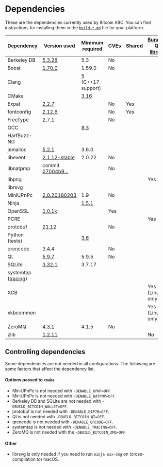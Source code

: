 Dependencies
============

These are the dependencies currently used by Bitcoin ABC. You can find instructions for installing them in the [`build-*.md`](../INSTALL.md) file for your platform.

| Dependency | Version used | Minimum required | CVEs | Shared | [Bundled Qt library](https://doc.qt.io/qt-5/configure-options.html) |
| --- | --- | --- | --- | --- | --- |
| Berkeley DB | [5.3.28](http://www.oracle.com/technetwork/database/database-technologies/berkeleydb/downloads/index.html) | 5.3 | No |  |  |
| Boost | [1.70.0](https://www.boost.org/users/download/) | 1.59.0 | No |  |  |
| Clang |  | [5](https://releases.llvm.org/download.html) (C++17 support) |  |  |  |
| CMake |  | [3.16](https://cmake.org/download/) |  |  |  |
| Expat | [2.2.7](https://libexpat.github.io/) |  | No | Yes |  |
| fontconfig | [2.12.6](https://www.freedesktop.org/software/fontconfig/release/) |  | No | Yes |  |
| FreeType | [2.7.1](http://download.savannah.gnu.org/releases/freetype) |  | No |  |  |
| GCC |  | [8.3](https://gcc.gnu.org/) |  |  |  |
| HarfBuzz-NG |  |  |  |  |  |
| jemalloc | [5.2.1](https://github.com/jemalloc/jemalloc/releases) | 3.6.0 |  |  |  |
| libevent | [2.1.12-stable](https://github.com/libevent/libevent/releases) | 2.0.22 | No |  |  |
| libnatpmp | commit [07004b9...](https://github.com/miniupnp/libnatpmp/commit/07004b97cf691774efebe70404cf22201e4d330d) |  | No |  |  |
| libpng |  |  |  |  | Yes |
| librsvg | |  |  |  |  |
| MiniUPnPc | [2.0.20180203](https://miniupnp.tuxfamily.org/files) | 1.9 | No |  |  |
| Ninja |  | [1.5.1](https://github.com/ninja-build/ninja/releases) |  |  |  |
| OpenSSL | [1.0.1k](https://www.openssl.org/source) |  | Yes |  |  |
| PCRE |  |  |  |  | Yes |
| protobuf | [21.12](https://github.com/protocolbuffers/protobuf/releases/tag/v21.12) |  | No |  |  |
| Python (tests) |  | [3.6](https://www.python.org/downloads) |  |  |  |
| qrencode | [3.4.4](https://fukuchi.org/works/qrencode) |  | No |  |  |
| Qt | [5.9.7](https://download.qt.io/official_releases/qt/) | 5.9.5 | No |  |  |
| SQLite | [3.32.1](https://sqlite.org/download.html) | 3.7.17 |  |  |  |
| systemtap ([tracing](tracing.md))| | | | | |
| XCB |  |  |  |  | Yes (Linux only) |
| xkbcommon |  |  |  |  | Yes (Linux only) |
| ZeroMQ | [4.3.1](https://github.com/zeromq/libzmq/releases) | 4.1.5 | No |  |  |
| zlib | [1.2.11](http://zlib.net/) |  |  |  | No |

Controlling dependencies
------------------------
Some dependencies are not needed in all configurations. The following are some
factors that affect the dependency list.

#### Options passed to `cmake`
* MiniUPnPc is not needed with  `-DENABLE_UPNP=OFF`.
* MiniUPnPc is not needed with  `-DENABLE_NATPMP=OFF`.
* Berkeley DB and SQLite are not needed with `-DBUILD_BITCOIN_WALLET=OFF`.
* protobuf is not needed with `-DENABLE_BIP70=OFF`.
* Qt is not needed with `-DBUILD_BITCOIN_QT=OFF`.
* qrencode is not needed with `-DENABLE_QRCODE=OFF`.
* systemtap is not needed with `-DENABLE_TRACING=OFF`.
* ZeroMQ is not needed with the `-DBUILD_BITCOIN_ZMQ=OFF`.

#### Other
* librsvg is only needed if you need to run `ninja osx-dmg` on
  (cross-compilation to) macOS.
